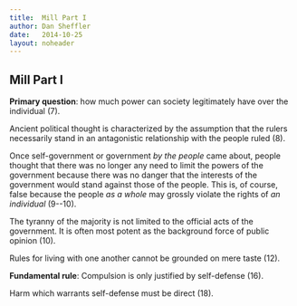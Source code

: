 ```yaml
---
title:	Mill Part I
author: Dan Sheffler
date:	2014-10-25
layout:	noheader
---
```


## Mill Part I ##

**Primary question**: how much power can society legitimately have over the individual (7).

Ancient political thought is characterized by the assumption that the rulers necessarily stand in an antagonistic relationship with the people ruled (8).

Once self-government or government *by the people* came about, people thought that there was no longer any need to limit the powers of the government because there was no danger that the interests of the government would stand against those of the people. This is, of course, false because the people *as a whole* may grossly violate the rights of *an individual* (9--10).

The tyranny of the majority is not limited to the official acts of the government. It is often most potent as the background force of public opinion (10).

Rules for living with one another cannot be grounded on mere taste (12).

**Fundamental rule**: Compulsion is only justified by self-defense (16).

Harm which warrants self-defense must be direct (18).


